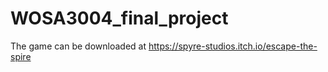 # WOSA3004_final_project

The game can be downloaded at https://spyre-studios.itch.io/escape-the-spire
